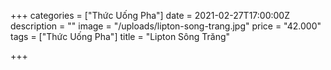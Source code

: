 +++
categories = ["Thức Uống Pha"]
date = 2021-02-27T17:00:00Z
description = ""
image = "/uploads/lipton-song-trang.jpg"
price = "42.000"
tags = ["Thức Uống Pha"]
title = "Lipton Sông Trăng"

+++
